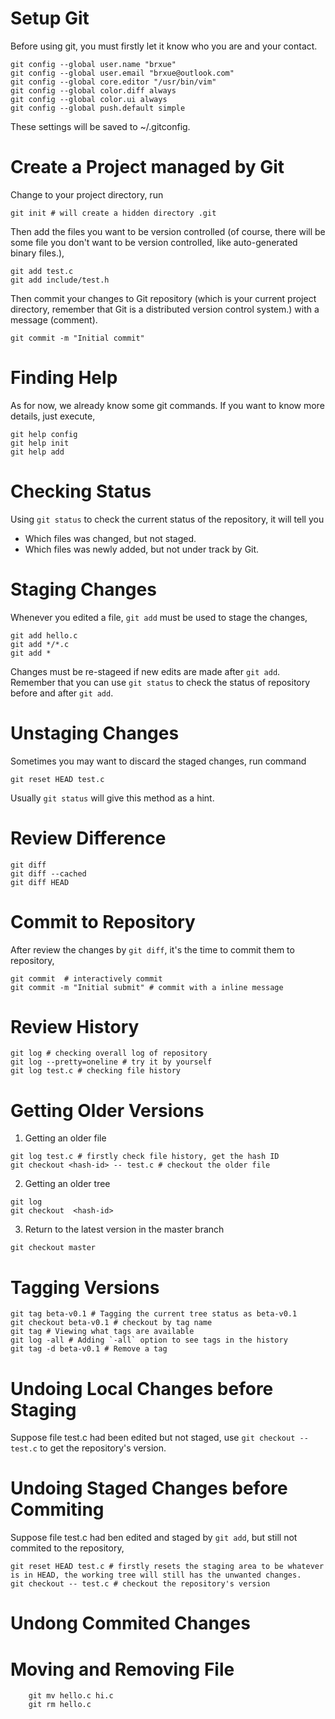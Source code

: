 # Setup Git

Before using git, you must firstly let it know who you are and your contact.

```
git config --global user.name "brxue"  
git config --global user.email "brxue@outlook.com"
git config --global core.editor "/usr/bin/vim"
git config --global color.diff always
git config --global color.ui always
git config --global push.default simple
```

These settings will be saved to ~/.gitconfig.

# Create a Project managed by Git

Change to your project directory, run

```
git init # will create a hidden directory .git
```

Then add the files you want to be version controlled (of course, there will be some file you don't want to be version controlled, like auto-generated binary files.),

```
git add test.c
git add include/test.h
```

Then commit your changes to Git repository (which is your current project directory, remember that Git is a distributed version control system.) with a message (comment).

```
git commit -m "Initial commit"
```

# Finding Help 

As for now, we already know some git commands. If you want to know more details, just execute,

```
git help config
git help init
git help add
```

# Checking Status

Using `git status` to check the current status of the repository, it will tell you
- Which files was changed, but not staged.
- Which files was newly added, but not under track by Git.

# Staging Changes

Whenever you edited a file, `git add` must be used to stage the changes,

```
git add hello.c
git add */*.c
git add *
```

Changes must be re-stageed if new edits are made after `git add`. Remember that you can use `git status` to check the status of repository before and after `git add`.

# Unstaging Changes

Sometimes you may want to discard the staged changes, run command

```
git reset HEAD test.c
```

Usually `git status` will give this method as a hint.

# Review Difference

```
git diff
git diff --cached
git diff HEAD
```

# Commit to Repository

After review the changes by `git diff`, it's the time to commit them to repository,

```
git commit  # interactively commit
git commit -m "Initial submit" # commit with a inline message
```

# Review History

```
git log # checking overall log of repository
git log --pretty=oneline # try it by yourself
git log test.c # checking file history
```

# Getting Older Versions

1. Getting an older file

```
git log test.c # firstly check file history, get the hash ID
git checkout <hash-id> -- test.c # checkout the older file
```

2. Getting an older tree

```
git log 
git checkout  <hash-id>
```

3. Return to the latest version in the master branch

```
git checkout master
```

# Tagging Versions

```
git tag beta-v0.1 # Tagging the current tree status as beta-v0.1
git checkout beta-v0.1 # checkout by tag name
git tag # Viewing what tags are available
git log -all # Adding `-all` option to see tags in the history
git tag -d beta-v0.1 # Remove a tag
```

# Undoing Local Changes before Staging

Suppose file test.c had been edited but not staged, use `git checkout -- test.c` to get the repository's version.

# Undoing Staged Changes before Commiting

Suppose file test.c had ben edited and staged by `git add`, but still not commited to the repository, 

```
git reset HEAD test.c # firstly resets the staging area to be whatever is in HEAD, the working tree will still has the unwanted changes.
git checkout -- test.c # checkout the repository's version
```

# Undong Commited Changes


# Moving and Removing File

```
    git mv hello.c hi.c
    git rm hello.c
```

